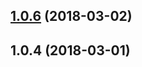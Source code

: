 <a name="1.0.6"></a>
## [1.0.6](https://github.com/tinper-bee/bee-city-select/compare/v1.0.4...v1.0.6) (2018-03-02)



<a name="1.0.4"></a>
## 1.0.4 (2018-03-01)



